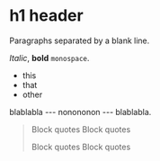 h1 header
============

Paragraphs separated by a blank line.

*Italic*, **bold** `monospace`. 

  * this
  * that
  * other

blablabla --- nonononon --- blablabla.

> Block quotes
> Block quotes
>
> Block quotes
> Block quotes
